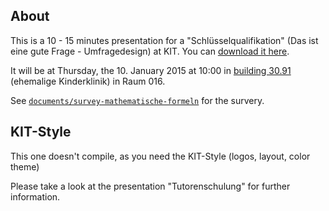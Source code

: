 About
-----
This is a 10 - 15 minutes presentation for a "Schlüsselqualifikation"
(Das ist eine gute Frage - Umfragedesign) at KIT. You can [download it here](https://github.com/MartinThoma/LaTeX-examples/blob/master/presentations/Gute-Frage-Schluesselqualifikation/LaTeX/Gute-Frage-Umfragedesign.pdf?raw=true).

It will be at Thursday, the 10. January 2015 at 10:00 in [building 30.91 ](http://www.kithub.de/map/2210)
(ehemalige Kinderklinik) in Raum 016.

See [`documents/survey-mathematische-formeln`](https://github.com/MartinThoma/LaTeX-examples/tree/master/documents/survey-mathematische-formeln) for the survery.


KIT-Style
---------
This one doesn't compile, as you need the KIT-Style (logos, layout,
color theme)

Please take a look at the presentation "Tutorenschulung" for further
information.
